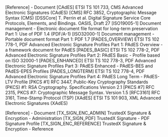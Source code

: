 [Reference] - Document
[CAdES] ETSI TS 101 733, CMS Advanced Electronic Signatures (CAdES)
[CMS] RFC 3852, Cryptographic Message Syntax (CMS)
[DSSCore] T. Perrin et al. Digital Signature Service Core Protocols, Elements, and Bindings. OASIS, Draft 27
[ISO19005-1] Document management - Electronic document file format for long-term preservation Part 1: Use of PDF 1.4 (PDF/A-1)
[ISO32000-1] Document management - Portable document format Part 1: PDF 1.7
[PADES_OVERVIEW] ETSI TS 102 778-1, PDF Advanced Electronic Signature Profiles Part 1: PAdES Overview - a framework document for PAdES
[PADES_BASIC] ETSI TS 102 778-2, PDF Advanced Electronic Signature Profiles Part 2: PAdES Basic - Profile based on ISO 32000-1
[PADES_ENHANCED] ETSI TS 102 778-3, PDF Advanced Electronic Signature Profiles Part 3: PAdES Enhanced - PAdES-BES and PAdES-EPES Profiles
[PADES_LONGTERM] ETSI TS 102 778-4, PDF Advanced Electronic Signature Profiles Part 4: PAdES Long Term - PAdES-LTV Profile
[PKCS #1] RFC 3447, Public-Key Cryptography Standards (PKCS) #1: RSA Cryptography. Specifications Version 2.1
[PKCS #7] RFC 2315, PKCS #7: Cryptographic Message Syntax. Version 1.5
[RFC3161] RFC 3161, Time-Stamp Protocol (TSP)
[XAdES] ETSI TS 101 903, XML Advanced Electronic Signatures (XAdES)

[Reference] - Document
[TX_SIGN_ENC_ADMIN] TrustedX Signature & Encryption - Administration
[TX_SIGN_PDF] TrustedX Signature - PDF Signature Profile
[TX_SIGN_ENC_REFERENCE] TrustedX Signature & Encryption - Reference